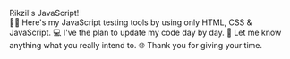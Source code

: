 Rikzil's JavaScript!
<br>
🧑‍💻 Here's my JavaScript testing tools by using only HTML, CSS & JavaScript.
💻 I've the plan to update my code day by day.
🤖 Let me know anything what you really intend to.
🌐 Thank you for giving your time.
